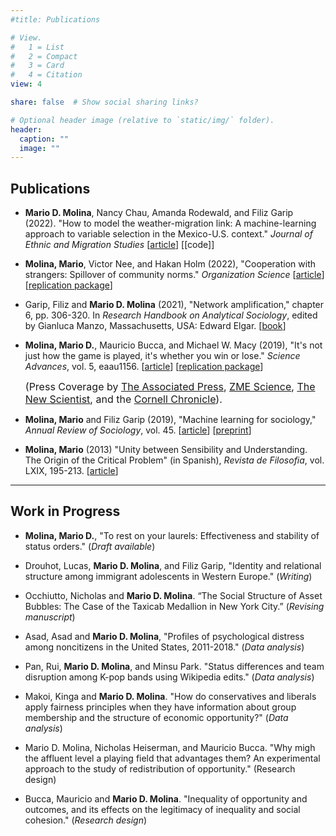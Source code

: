 ```yaml
---
#title: Publications

# View.
#   1 = List
#   2 = Compact
#   3 = Card
#   4 = Citation
view: 4

share: false  # Show social sharing links?

# Optional header image (relative to `static/img/` folder).
header:
  caption: ""
  image: ""
---
```


## Publications  


- **Mario D. Molina**, Nancy Chau, Amanda Rodewald, and Filiz Garip (2022). "How to model the weather-migration link: A machine-learning approach to variable selection in the Mexico-U.S. context." *Journal of Ethnic and Migration Studies* [[article](https://www.tandfonline.com/doi/full/10.1080/1369183X.2022.2100549)] [[code]]

- **Molina, Mario**, Victor Nee, and Hakan Holm (2022), "Cooperation with strangers: Spillover of community norms." *Organization Science* [[article](https://pubsonline.informs.org/doi/10.1287/orsc.2021.1521)] [[replication package](https://github.com/mariomolinam/cooperation_with_strangers)]

- Garip, Filiz and **Mario D. Molina** (2021), "Network amplification," chapter 6, pp. 306-320. In *Research Handbook on Analytical Sociology*, edited by Gianluca Manzo,  Massachusetts, USA: Edward Elgar. [[book](https://www.amazon.com/Research-Handbook-Analytical-Sociology-Handbooks/dp/1789906849)]

- **Molina, Mario D.**, Mauricio Bucca, and Michael W. Macy (2019), "It's not just how the game is played, it's whether you win or lose." *Science Advances*, vol. 5, eaau1156. [[article](https://advances.sciencemag.org/content/5/7/eaau1156.full)] [[replication package](https://dataverse.harvard.edu/dataset.xhtml?persistentId=doi:10.7910/DVN/BCOZ6N)]

	<font size="3">(Press Coverage by [The Associated Press](https://www.apnews.com/27514e41dfa4479fb304b614fb37a5af), [ZME Science](https://www.zmescience.com/science/news-science/rigged-game-economic-inequality-18072019/), [The New Scientist](https://www.newscientist.com/article/2210263-lifes-winners-think-success-was-earned-even-if-it-was-down-to-luck/), and the [Cornell Chronicle](https://news.cornell.edu/stories/2019/07/rigged-card-game-sheds-light-perceptions-inequality)).</font>

- **Molina, Mario** and Filiz Garip (2019), "Machine learning for sociology," *Annual Review of Sociology*, vol. 45. [[article](http://www.annualreviews.org/eprint/EKR6TU8SWQESETB3UI8Y/full/10.1146/annurev-soc-073117-041106)] [[preprint](https://osf.io/preprints/socarxiv/a6r9g/)]

- **Molina, Mario** (2013) "Unity between Sensibility and Understanding. The Origin of the Critical Problem" (in Spanish),  *Revista de Filosofia*, vol. LXIX, 195-213. [[article](https://scielo.conicyt.cl/scielo.php?pid=S0718-43602013000100015&script=sci_arttext)]

---

## Work in Progress

- **Molina, Mario D.**, "To rest on your laurels: Effectiveness and stability of status orders." (*Draft available*)

- Drouhot, Lucas, **Mario D. Molina**, and Filiz Garip, "Identity and relational structure among immigrant adolescents in Western Europe." (*Writing*)

- Occhiutto, Nicholas and **Mario D. Molina**. “The Social Structure of Asset Bubbles: The Case of the Taxicab Medallion in New York City.” (*Revising manuscript*)

- Asad, Asad and **Mario D. Molina**, "Profiles of psychological distress among noncitizens in the United States, 2011-2018." (*Data analysis*)

- Pan, Rui, **Mario D. Molina**, and Minsu Park. "Status differences and team disruption among K-pop bands using Wikipedia edits." (*Data analysis*)

- Makoi, Kinga and **Mario D. Molina**. "How do conservatives and liberals apply fairness principles when they have information about group membership and the structure of economic opportunity?" (*Data analysis*)

- Mario D. Molina, Nicholas Heiserman, and Mauricio Bucca. "Why migh the affluent level a playing field that advantages them? An experimental approach to the study of redistribution of opportunity." (Research design)

- Bucca, Mauricio and **Mario D. Molina**. "Inequality of opportunity and outcomes, and its effects on the legitimacy of inequality and social cohesion." (*Research design*)
